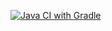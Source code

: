 [![Java CI with Gradle](https://github.com/RusNB/PosrmanDz/actions/workflows/gradle.yml/badge.svg)](https://github.com/RusNB/PosrmanDz/actions/workflows/gradle.yml)